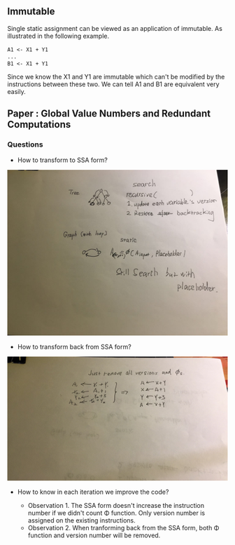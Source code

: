 ## Immutable

Single static assignment can be viewed as an application of immutable. As illustrated in the following example.

```
A1 <- X1 + Y1
...
B1 <- X1 + Y1
```

Since we know the X1 and Y1 are immutable which can't be modified by the instructions between these two. We can tell A1 and B1 are equivalent very easily.

## Paper : Global Value Numbers and Redundant Computations

### Questions
* How to transform to SSA form?

![](../images/transform-to-ssa.jpg)

* How to transform back from SSA form? 

![](../images/tranform-back-from-ssa.jpg)

* How to know in each iteration we improve the code?

    * Observation 1. The SSA form doesn't increase the instruction number if we didn't count Φ function. Only version number is assigned on the existing instructions.
    * Observation 2. When tranforming back from the SSA form, both Φ function and version number will be removed. 
